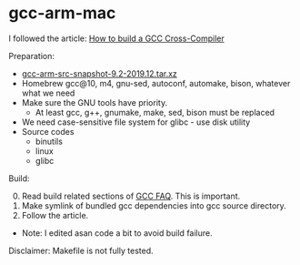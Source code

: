 gcc-arm-mac
===========

I followed the article: [How to build a GCC Cross-Compiler](https://preshing.com/20141119/how-to-build-a-gcc-cross-compiler/)

Preparation:
- [gcc-arm-src-snapshot-9.2-2019.12.tar.xz](https://developer.arm.com/-/media/Files/downloads/gnu-a/9.2-2019.12/srcrel/gcc-arm-src-snapshot-9.2-2019.12.tar.xz?revision=90d3618d-8136-44f2-aeef-42015dd0669a&la=en&hash=00A97AA1ECF0B96A65F831AD719CA04053FBC61E)
- Homebrew gcc@10, m4, gnu-sed, autoconf, automake, bison, whatever what we need
- Make sure the GNU tools have priority.
  - At least gcc, g++, gnumake, make, sed, bison must be replaced
- We need case-sensitive file system for glibc - use disk utility
- Source codes
  - binutils
  - linux
  - glibc

Build:

  0. Read build related sections of [GCC FAQ](https://gcc.gnu.org/wiki/FAQ). This is important.
  1. Make symlink of bundled gcc dependencies into gcc source directory.
  2. Follow the article.
  - Note: I edited asan code a bit to avoid build failure.

Disclaimer: Makefile is not fully tested.
